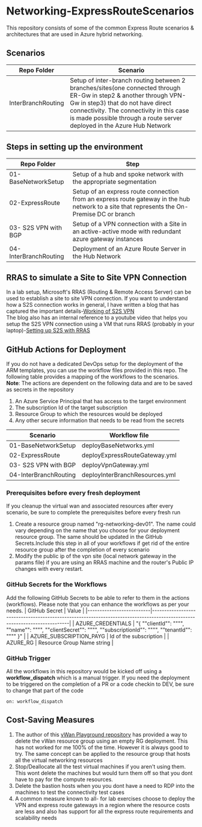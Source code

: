 # Networking-ExpressRouteScenarios
This repository consists of some of the common Express Route scenarios &amp; architectures that are used in Azure hybrid networking.

## Scenarios

| Repo Folder           | Scenario                                                                                                                                                                                                                                                                      |
|-----------------------|-------------------------------------------------------------------------------------------------------------------------------------------------------------------------------------------------------------------------------------------------------------------------------|
| InterBranchRouting | Setup of inter-branch routing  between 2 branches/sites(one connected through ER-Gw in step2 & another through VPN-Gw in step3) that do not have direct connectivity. The connectivity in this case is made possible through a route server deployed in the Azure Hub Network |

## Steps in setting up the environment

| Repo Folder           | Step                                                                                                                                                                                                                                                                      |
|-----------------------|-------------------------------------------------------------------------------------------------------------------------------------------------------------------------------------------------------------------------------------------------------------------------------|
| 01-BaseNetworkSetup   | Setup of a hub and spoke network with the appropriate segmentation                                                                                                                                                                                                            |
| 02-ExpressRoute       | Setup of an express route connection from an express route gateway in the hub network to a site that represents the On-Premise DC or branch                                                                                                                                   |
| 03- S2S VPN with BGP  | Setup of a VPN connection with a Site in an active-active mode with redundant azure gateway instances                                                                                                                                                                         |
| 04-InterBranchRouting | Deployment of an Azure Route Server in the Hub Network |

## RRAS to simulate a Site to Site VPN Connection
In a lab setup, Microsoft's RRAS (Routing & Remote Access Server) can be used to establish a site to site VPN connection. If you want to understand how a S2S connection works in general, I have written a blog that has captured the important details-[Working of S2S VPN](https://ramsaztechbytes.in/2021/05/07/azure-s2s-vpn-exploration-with-rras/)  
The blog also has an internal reference to a youtube video that helps you setup the S2S VPN connection using a VM that runs RRAS (probably in your laptop)-[Setting up S2S with RRAS](https://www.youtube.com/watch?v=Ty4O51U_0Ds&t=266s)  



## GitHub Actions for Deployment
If you do not have a dedicated DevOps setup for the deployment of the ARM templates, you can use the workflow files provided in this repo. The following table provides a mapping of the workflows to the scenarios.  
**Note**: The actions are dependent on the following data and are to be saved as secrets in the repository
1. An Azure Service Principal that has access to the target environment
2. The subscription Id of the target subscription
3. Resource Group to which the resources would be deployed
4. Any other secure information that needs to be read from the secrets

| Scenario                                           | Workflow file                                             |
|----------------------------------------------------|-----------------------------------------------------------|
| 01-BaseNetworkSetup                                | deployBaseNetworks.yml                                    |
| 02-ExpressRoute                          | deployExpressRouteGateway.yml                             |
| 03- S2S VPN with BGP                      | deployVpnGateway.yml                                       |
| 04-InterBranchRouting               | deployInterBranchResources.yml                               |


### Prerequisites before every fresh deployment
If you cleanup the virtual wan and associated resources after every scenario, be sure to complete the prerequisites before every fresh run
1. Create a resource group named "rg-networking-dev01". The name could vary depending on the name that you choose for your deployment resource group. The same should be updated in the GitHub Secrets.Include this step in all of your workflows if get rid of the entire resource group after the completion of every scenario
2. Modify the public ip of the vpn site (local network gateway in the params file) if you are using an RRAS machine and the router's Public IP changes with every restart. 

### GitHub Secrets for the Workflows
Add the following GitHub Secrets to be able to refer to them in the actions (workflows). Please note that you can enhance the workflows as per your needs.
| GitHub Secret            | Value                                                                                                                    |
|--------------------------|--------------------------------------------------------------------------------------------------------------------------|
| AZURE_CREDENTIALS        | "{   ""clientId"": """",
  ""name"": """",
  ""clientSecret"": """",
  ""subscriptionId"": """",
  ""tenantId"": """"
}" |
| AZURE_SUBSCRIPTION_PAYG  | Id of the subscription                                                                                                   |
| AZURE_RG                 | Resource Group Name string                                                                                               |

### GitHub Trigger
All the workflows in this repository would be kicked off using a **workflow_dispatch** which is a manual trigger. If you need the deployment to be triggered on the completion of a PR or a code checkin to DEV, be sure to change that part of the code
```
on: workflow_dispatch
```
## Cost-Saving Measures
1. The author of this [vWan Playground repository](https://github.com/StefanIvemo/vwan-playground)
has provided a way to delete the vWan resource group using an empty RG deployment. This has not worked for me 100% of the time. However it is always good to try. The same concept can be applied to the resource group that hosts all the virtual networking resources
2. Stop/Deallocate all the test virtual machines if you aren't using them. This wont delete the machines but would turn them off so that you dont have to pay for the compute resources.
3. Delete the bastion hosts when you you dont have a need to RDP into the machines to test the connectivity test cases
4. A common measure known to all- for lab exercises choose to deploy the VPN and express route gateways in a region where the resource costs are less and also has support for all the express route requirements and scalability needs
